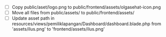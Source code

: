 - [ ] Copy public/aset/logo.png to public/frontend/assets/olgasehat-icon.png
- [ ] Move all files from public/assets/ to public/frontend/assets/
- [ ] Update asset path in resources/views/pemiliklapangan/Dashboard/dashboard.blade.php from 'assets/ilus.png' to 'frontend/assets/ilus.png'
